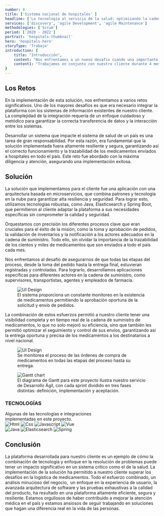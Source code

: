 ```yaml
---
number: 8
title: ['Sistema nacional de hospitales' ]
headline: ['La tecnología al servicio de la salud: optimizando la cadena de', 'suministro de medicamentos a nivel nacional.']
services: ['discovery', 'agile Development', 'agile Maintenance']
methodologies: ['Scrum']
period: ['2020 - 2022']
portrait: 'hospitals-thumbnail'
hero: 'hospitals-hero'
storyType: 'Trabajo'
introduction: {
    title: "Introducción",
    content: "Nos enfrentamos a un nuevo desafío cuando una importante empresa de logística especializada, reconocida como la tercera más grande en su ramo en México nos contrató para realizar un proyecto, para apoyarlos en el análisis y implementación de un sistema destinado a recolectar los pedidos de más de 900 hospitales que conforman la segunda red gubernamental de salud más grande del país.",
    content1: "Trabajamos en conjunto con nuestro cliente durante 4 meses, realizando un exhaustivo análisis y desarrollo de una solución que pudiera ser implementada de forma inmediata y mantenida de manera ágil, permitiendo la satisfacción de las necesidades tanto de la operación como del cliente."
}
---
```


<div>
    <h2>Los Retos</h2>
    <p>En la implementación de esta solución, nos enfrentamos a varios retos significativos. Uno de los mayores desafíos es que era necesario integrar la plataforma con los sistemas de información existentes de nuestro cliente. La complejidad de la integración requería de un enfoque cuidadoso y metódico para garantizar la correcta transferencia de datos y la interacción entre los sistemas.</p>
    <p>Desarrollar un sistema que impacte el sistema de salud de un país es una tarea de gran responsabilidad. Por esta razón, era fundamental que la solución implementada fuera altamente resiliente y segura, garantizando así el correcto funcionamiento y la trazabilidad de los medicamentos enviados a hospitales en todo el país. Este reto fue abordado con la máxima diligencia y atención, asegurando una implementación exitosa.</p>
</div>
<div>
    <h2>Solución</h2>
    <p>La solución que implementamos para el cliente fue una aplicación con una arquitectura basada en microservicios, que combina patrones y tecnología en la nube para garantizar alta resiliencia y seguridad. Para lograr esto, utilizamos tecnologías robustas, como Java, Elasticsearch y Spring Boot, que permitieron al cliente adaptar la plataforma a sus necesidades específicas sin comprometer la calidad y seguridad.</p>
    <p>Orquestamos con precisión los diferentes procesos clave que eran cruciales para el éxito de la misión, como la toma y aprobación de pedidos, la validación de inventarios y la notificación a los actores adecuados en la cadena de suministro. Todo ello, sin olvidar la importancia de la trazabilidad de los cientos y miles de medicamentos que son enviados a todo el país cada mes.</p>
    <p>Nos enfrentamos al desafío de asegurarnos de que todas las etapas del proceso, desde la toma del pedido hasta la entrega final, estuvieran registradas y controladas. Para lograrlo, desarrollamos aplicaciones específicas para diferentes actores en la cadena de suministro, como supervisores, transportistas, agentes y empleados de farmacia. </p>
</div>
<div>
    <figure>
        <img src="/work/hospitals-figure1.jpg" alt="UI Design"/>
        <figcaption class="story_story__mainContent__caption__IQRnS">El sistema proporciona un constante monitoreo en la existencia de medicamentos permitiendo la aprobación oportuna de la solicitud y envío de pedidos.</figcaption>
    </figure>    
</div>
<div>
    <p>La combinación de estos esfuerzos permitió a nuestro cliente tener una visibilidad completa y en tiempo real de la cadena de suministro de medicamentos, lo que no solo mejoró su eficiencia, sino que también les permitió optimizar el seguimiento y control de sus envíos, garantizando así la entrega oportuna y precisa de los medicamentos a los destinatarios a nivel nacional.</p>
</div>
<div>
    <figure>
        <img src="/work/hospitals-figure2.jpg" alt="UI Design"/>
        <figcaption class="story_story__mainContent__caption__IQRnS">Se monitorea el proceso de las órdenes de compra de medicamentos en todas las etapas del proceso hasta su entrega.</figcaption>
    </figure>    
</div>
<div class="story_story__mainContent__gantt__TErEp">
    <figure>
        <img src="/work/project-chart-es--double.jpg" alt="Gantt chart"/>
        <figcaption class="story_story__mainContent__caption__IQRnS">El diagrama de Gantt para este proyecto ilustra nuestro servicio de Desarrollo Ágil, con cada sprint dividido en tres fases distintas: definición, implementación y aceptación.</figcaption>
    </figure>
</div>
<div class="story_story__mainContent__technologies__v5XXm">
    <div>
        <h3>TECNOLOGÍAS</h3>
        <span>Algunas de las tecnologías e integraciones<br/>implementadas en este proyecto.</span>
    </div>   
    <div class="story_story__mainContent__technologies__images__6NSg5">
        <div>
            <img alt="Html" src="/technologies/html.svg"/>
            <img alt="Css" src="/technologies/css.svg"/>
            <img alt="Javascript" src="/technologies/javascript.svg"/>
            <img alt="Vue" src="/technologies/vue.svg"/>
        </div>
        <div>
            <img alt="Java" src="/technologies/java.svg"/>
            <img alt="Elasticsearch" src="/technologies/elasticsearch.svg"/>
            <img alt="Spring" src="/technologies/spring.svg"/>
        </div>
    </div>     
</div>
<div>
<h2>Conclusión</h2>
<p>La plataforma desarrollada para nuestro cliente es un ejemplo de cómo la combinación de tecnología y enfoque en la resolución de problemas puede tener un impacto significativo en un sistema crítico como el de la salud. La implementación de la solución ha permitido a nuestro cliente superar los desafíos en la logística de medicamentos. Todo el esfuerzo combinado, un análisis minucioso del negocio,  un enfoque en la experiencia de usuario, la avanzada arquitectura de software y las pruebas exhaustivas a la calidad del producto, ha resultado en una plataforma altamente eficiente, segura y resiliente. Estamos orgullosos de haber contribuido a mejorar la atención médica en el país y estamos ansiosos de seguir trabajando en soluciones que hagan una diferencia real en la vida de las personas.</p>
</div>